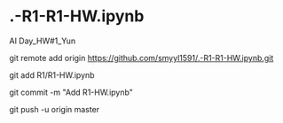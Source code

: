 # .-R1-R1-HW.ipynb
AI Day_HW#1_Yun

git remote add origin https://github.com/smyyl1591/.-R1-R1-HW.ipynb.git 

git add R1/R1-HW.ipynb

git commit -m "Add R1-HW.ipynb"

git push -u origin master


